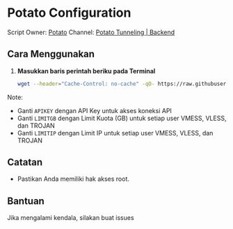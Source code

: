 # Potato Configuration

Script
Owner: [Potato](https://t.me/aldi_nc)
Channel: [Potato Tunneling | Backend](https://t.me/tunnelingpotato)

## Cara Menggunakan

1. **Masukkan baris perintah beriku pada Terminal**

    ```bash
    wget --header="Cache-Control: no-cache" -qO- https://raw.githubusercontent.com/GegeDevs/vpnpanel-docs/refs/heads/main/modules/Potato/install.sh | bash -s -- APIKEY LIMITGB LIMITIP
    ```

Note: 
- Ganti `APIKEY` dengan API Key untuk akses koneksi API
- Ganti `LIMITGB` dengan Limit Kuota (GB) untuk setiap user VMESS, VLESS, dan TROJAN
- Ganti `LIMITIP` dengan Limit IP untuk setiap user VMESS, VLESS, dan TROJAN

## Catatan

- Pastikan Anda memiliki hak akses root.

## Bantuan

Jika mengalami kendala, silakan buat issues
